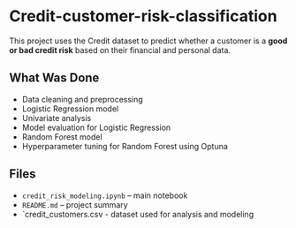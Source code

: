 # Credit-customer-risk-classification

This project uses the Credit dataset to predict whether a customer is a **good or bad credit risk** based on their financial and personal data.

##  What Was Done

- Data cleaning and preprocessing  
- Logistic Regression model  
- Univariate analysis 
- Model evaluation for Logistic Regression  
- Random Forest model  
- Hyperparameter tuning for Random Forest using Optuna  


##  Files

- `credit_risk_modeling.ipynb` – main notebook  
- `README.md` – project summary
- `credit_customers.csv - dataset used for analysis and modeling



